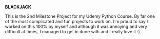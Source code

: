**BLACKJACK**

This is the 2nd Milestone Project for my Udemy Python Course. By far one of the most complicated and fun projects to work on. I'm proud to say I worked on this 100% by myself
and although it was annoying and very difficult at times, I managed to get in done with and I really love it :)
